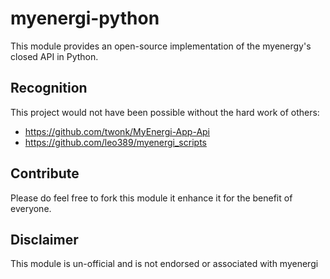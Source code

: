 # myenergi-python

This module provides an open-source implementation of the myenergy's closed API in Python.

## Recognition

This project would not have been possible without the hard work of others:
* https://github.com/twonk/MyEnergi-App-Api
* https://github.com/leo389/myenergi_scripts

## Contribute

Please do feel free to fork this module it enhance it for the benefit of everyone.

## Disclaimer

This module is un-official and is not endorsed or associated with myenergi